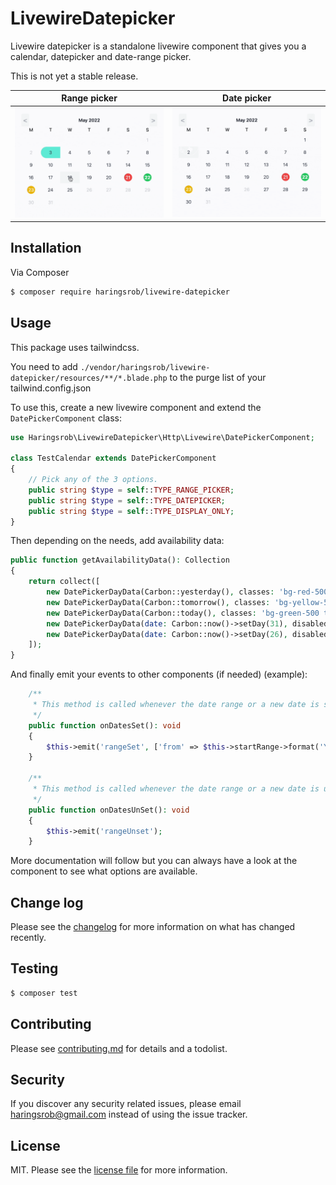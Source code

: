 # LivewireDatepicker

Livewire datepicker is a standalone livewire component that gives you a calendar, datepicker and date-range picker.

This is not yet a stable release.

| Range picker                                | Date picker                               |
|---------------------------------------------|-------------------------------------------|
| ![Range picker](./.github/range-picker.gif) | ![Date picker](./.github/date-picker.gif) |

## Installation

Via Composer

``` bash
$ composer require haringsrob/livewire-datepicker
```

## Usage

This package uses tailwindcss.

You need to add `./vendor/haringsrob/livewire-datepicker/resources/**/*.blade.php` to the purge list of your
tailwind.config.json

To use this, create a new livewire component and extend the `DatePickerComponent` class:

```php
use Haringsrob\LivewireDatepicker\Http\Livewire\DatePickerComponent;

class TestCalendar extends DatePickerComponent
{
    // Pick any of the 3 options.
    public string $type = self::TYPE_RANGE_PICKER;
    public string $type = self::TYPE_DATEPICKER;
    public string $type = self::TYPE_DISPLAY_ONLY;
}
```

Then depending on the needs, add availability data:

```php
public function getAvailabilityData(): Collection
{
    return collect([
        new DatePickerDayData(Carbon::yesterday(), classes: 'bg-red-500 text-white'),
        new DatePickerDayData(Carbon::tomorrow(), classes: 'bg-yellow-500 text-white'),
        new DatePickerDayData(Carbon::today(), classes: 'bg-green-500 text-white'),
        new DatePickerDayData(date: Carbon::now()->setDay(31), disabled: true, cannotPickOver: true),
        new DatePickerDayData(date: Carbon::now()->setDay(26), disabled: true, cannotPickOver: true),
    ]);
}
```

And finally emit your events to other components (if needed) (example):

```php
    /**
     * This method is called whenever the date range or a new date is set.
     */
    public function onDatesSet(): void
    {
        $this->emit('rangeSet', ['from' => $this->startRange->format('Y-m-d'), 'till' => $this->endRange->format('Y-m-d')])
    }

    /**
     * This method is called whenever the date range or a new date is unset.
     */
    public function onDatesUnSet(): void
    {
        $this->emit('rangeUnset');
    }
```

More documentation will follow but you can always have a look at the component to see what options are available.

## Change log

Please see the [changelog](changelog.md) for more information on what has changed recently.

## Testing

``` bash
$ composer test
```

## Contributing

Please see [contributing.md](contributing.md) for details and a todolist.

## Security

If you discover any security related issues, please email haringsrob@gmail.com instead of using the issue tracker.

## License

MIT. Please see the [license file](license.md) for more information.
